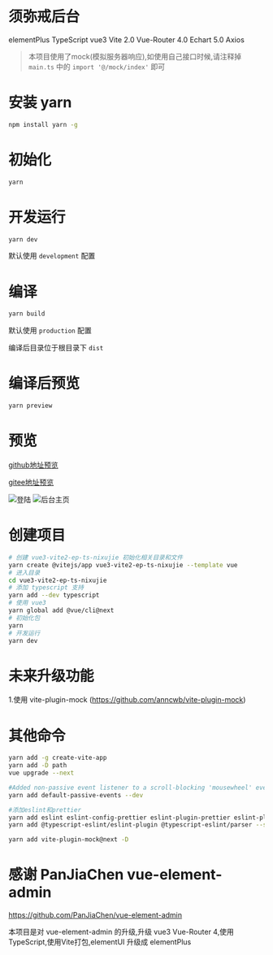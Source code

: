 # 须弥戒后台
elementPlus TypeScript vue3 Vite 2.0 Vue-Router 4.0 Echart 5.0 Axios

>本项目使用了mock(模拟服务器响应),如使用自己接口时候,请注释掉 `main.ts` 中的 `import '@/mock/index'` 即可

# 安装 yarn
```bash
npm install yarn -g
```
# 初始化
```bash
yarn 
```
# 开发运行
```bash
yarn dev
```
默认使用 `development` 配置
# 编译
```bash
yarn build
```
默认使用 `production` 配置

编译后目录位于根目录下 `dist` 

# 编译后预览
```bash
yarn preview
```


# 预览

[github地址预览](https://foxiswho.github.io/vue3-vite2-ep-ts-nixujie/index.html)

[gitee地址预览](http://foxiswho.gitee.io/vue3-vite2-ep-ts-nixujie/index.html)

![登陆](https://gitee.com/foxiswho/vue3-vite2-ep-ts-nixujie/raw/main/doc/img/p-login.png)
![后台主页](https://gitee.com/foxiswho/vue3-vite2-ep-ts-nixujie/raw/main/doc/img/p-dashboard.png)

# 创建项目
```bash
# 创建 vue3-vite2-ep-ts-nixujie 初始化相关目录和文件
yarn create @vitejs/app vue3-vite2-ep-ts-nixujie --template vue
# 进入目录
cd vue3-vite2-ep-ts-nixujie
# 添加 typescript 支持
yarn add --dev typescript
# 使用 vue3
yarn global add @vue/cli@next
# 初始化包
yarn 
# 开发运行
yarn dev
```
# 未来升级功能
 1.使用 vite-plugin-mock (https://github.com/anncwb/vite-plugin-mock)


# 其他命令

```bash
yarn add -g create-vite-app
yarn add -D path
vue upgrade --next

#Added non-passive event listener to a scroll-blocking 'mousewheel' event. Consider marking event handler as 'passive' to make the page more responsive. See https://www.chromestatus.com/feature/5745543795965952
yarn add default-passive-events --dev

#添加eslint和prettier
yarn add eslint eslint-config-prettier eslint-plugin-prettier eslint-plugin-vue prettier --save-dev
yarn add @typescript-eslint/eslint-plugin @typescript-eslint/parser --save-dev

yarn add vite-plugin-mock@next -D
```

# 感谢 PanJiaChen vue-element-admin

https://github.com/PanJiaChen/vue-element-admin

本项目是对 vue-element-admin 的升级,升级 vue3 Vue-Router 4,使用 TypeScript,使用Vite打包,elementUI 升级成 elementPlus